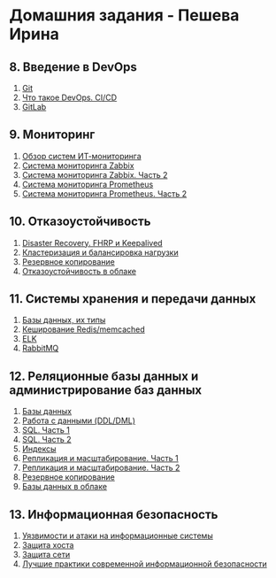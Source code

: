 # Домашния задания - Пешева Ирина

## 8. Введение в DevOps

1. [Git](homework/08.01-Git/README.md)
2. [Что такое DevOps. CI/CD](homework/08.02-CICD/README.md)
3. [GitLab](homework/08.03-GitLab/README.md)

## 9. Мониторинг

1. [Обзор систем ИТ-мониторинга](homework/09.01-MonitoringOverview/README.md)
2. [Система мониторинга Zabbix](homework/09.02-Zabbix-1/README.md)
3. [Система мониторинга Zabbix. Часть 2](homework/09.03-Zabbix-2/README.md)
4. [Система мониторинга Prometheus](homework/09.04-Prometheus/README.md)
5. [Система мониторинга Prometheus. Часть 2](homework/09.05-Prometheus-2/README.md)

## 10. Отказоустойчивость

1. [Disaster Recovery. FHRP и Keepalived](homework/10.01-FHRPAndKeepalived/README.md)
2. [Кластеризация и балансировка нагрузки](homework/10.02-ClusteringAndLoadBalancing/README.md)
3. [Резервное копирование](homework/10.03-Backup/README.md)
4. [Отказоустойчивость в облаке](homework/10.04-CloudResilience/README.md)

## 11. Системы хранения и передачи данных

1. [Базы данных, их типы](homework/11.01-TypesOfDatabases/README.md)
2. [Кеширование Redis/memcached](homework/11.02-CachingWithMemcachedAndRedis/README.md)
3. [ELK](homework/11.03-ELK/README.md)
4. [RabbitMQ](homework/11.04-RabbitMQ/README.md)

## 12. Реляционные базы данных и администрирование баз данных

1. [Базы данных](homework/12.01-Databases/README.md)
2. [Работа с данными (DDL/DML)](homework/12.02-DataOperations/README.md)
3. [SQL. Часть 1](homework/12.03-SQL_1/README.md)
4. [SQL. Часть 2](homework/12.04-SQL_2/README.md)
5. [Индексы](homework/12.05-Index/README.md)
6. [Репликация и масштабирование. Часть 1](homework/12.06-Replication_1/README.md)
7. [Репликация и масштабирование. Часть 2](homework/12.07-Replication_2/README.md)
8. [Резервное копирование]()
9. [Базы данных в облаке]()

## 13. Информационная безопасность

1. [Уязвимости и атаки на информационные системы]()
2. [Защита хоста]()
3. [Защита сети]()
4. [Лучшие практики современной информационной безопасности]()